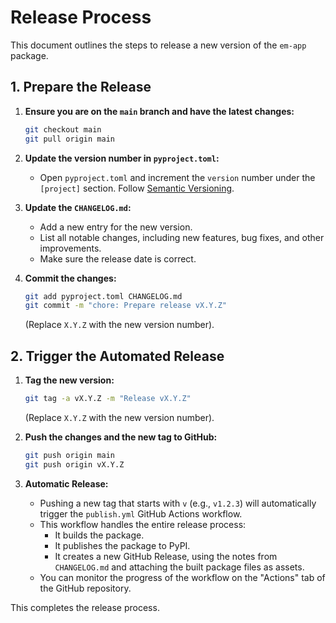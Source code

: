# Release Process

This document outlines the steps to release a new version of the `em-app` package.

## 1. Prepare the Release

1.  **Ensure you are on the `main` branch and have the latest changes:**
    ```bash
    git checkout main
    git pull origin main
    ```

2.  **Update the version number in `pyproject.toml`:**
    - Open `pyproject.toml` and increment the `version` number under the `[project]` section. Follow [Semantic Versioning](https://semver.org/).

3.  **Update the `CHANGELOG.md`:**
    - Add a new entry for the new version.
    - List all notable changes, including new features, bug fixes, and other improvements.
    - Make sure the release date is correct.

4.  **Commit the changes:**
    ```bash
    git add pyproject.toml CHANGELOG.md
    git commit -m "chore: Prepare release vX.Y.Z"
    ```
    (Replace `X.Y.Z` with the new version number).

## 2. Trigger the Automated Release

1.  **Tag the new version:**
    ```bash
    git tag -a vX.Y.Z -m "Release vX.Y.Z"
    ```
    (Replace `X.Y.Z` with the new version number).

2.  **Push the changes and the new tag to GitHub:**
    ```bash
    git push origin main
    git push origin vX.Y.Z
    ```

3.  **Automatic Release:**
    - Pushing a new tag that starts with `v` (e.g., `v1.2.3`) will automatically trigger the `publish.yml` GitHub Actions workflow.
    - This workflow handles the entire release process:
        - It builds the package.
        - It publishes the package to PyPI.
        - It creates a new GitHub Release, using the notes from `CHANGELOG.md` and attaching the built package files as assets.
    - You can monitor the progress of the workflow on the "Actions" tab of the GitHub repository.

This completes the release process.